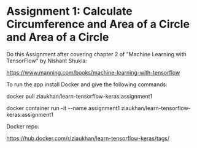 # Assignment 1: Calculate Circumference and Area of a Circle and Area of a Circle

Do this Assignment after covering chapter 2 of "Machine Learning with TensorFlow" by Nishant Shukla:

https://www.manning.com/books/machine-learning-with-tensorflow

To run the app install Docker and give the following commands:

docker pull ziaukhan/learn-tensorflow-keras:assignment1

docker container run -it --name assignment1 ziaukhan/learn-tensorflow-keras:assignment1

Docker repo:

https://hub.docker.com/r/ziaukhan/learn-tensorflow-keras/tags/
